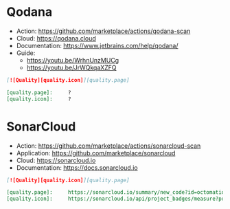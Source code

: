 # Qodana

- Action: https://github.com/marketplace/actions/qodana-scan
- Cloud: https://qodana.cloud
- Documentation: https://www.jetbrains.com/help/qodana/
- Guide:
  - https://youtu.be/WrhnUnzMUCg
  - https://youtu.be/JrWQkqaXZFQ

```markdown
[![Quality][quality.icon]][quality.page]

[quality.page]:     ?
[quality.icon]:     ?
```

# SonarCloud

- Action: https://github.com/marketplace/actions/sonarcloud-scan
- Application: https://github.com/marketplace/sonarcloud
- Cloud: https://sonarcloud.io
- Documentation: https://docs.sonarcloud.io

```markdown
[![Quality][quality.icon]][quality.page]

[quality.page]:     https://sonarcloud.io/summary/new_code?id=octomation_go-module
[quality.icon]:     https://sonarcloud.io/api/project_badges/measure?project=octomation_go-module&metric=sqale_rating
```

